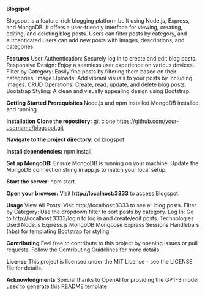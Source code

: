 
**Blogspot**

Blogspot is a feature-rich blogging platform built using Node.js, Express, and MongoDB. It offers a user-friendly interface for viewing, creating, editing, and deleting blog posts. Users can filter posts by category, and authenticated users can add new posts with images, descriptions, and categories.

**Features**
User Authentication: Securely log in to create and edit blog posts.
Responsive Design: Enjoy a seamless user experience on various devices.
Filter by Category: Easily find posts by filtering them based on their categories.
Image Uploads: Add vibrant visuals to your posts by including images.
CRUD Operations: Create, read, update, and delete blog posts.
Bootstrap Styling: A clean and visually appealing design using Bootstrap.

**Getting Started**
**Prerequisites**
Node.js and npm installed
MongoDB installed and running

**Installation**
**Clone the repository:**
git clone https://github.com/your-username/blogspot.git

**Navigate to the project directory:**
cd blogspot

**Install dependencies:**
npm install

**Set up MongoDB:**
Ensure MongoDB is running on your machine.
Update the MongoDB connection string in app.js to match your local setup.

**Start the server:**
npm start

**Open your browser:**
Visit **http://localhost:3333** to access Blogspot.

**Usage**
View All Posts: Visit http://localhost:3333 to see all blog posts.
Filter by Category: Use the dropdown filter to sort posts by category.
Log In: Go to http://localhost:3333/login to log in and create/edit posts.
Technologies Used
Node.js
Express.js
MongoDB
Mongoose
Express Sessions
Handlebars (hbs) for templating
Bootstrap for styling

**Contributing**
Feel free to contribute to this project by opening issues or pull requests. Follow the Contributing Guidelines for more details.

**License**
This project is licensed under the MIT License - see the LICENSE file for details.

**Acknowledgments**
Special thanks to OpenAI for providing the GPT-3 model used to generate this README template
